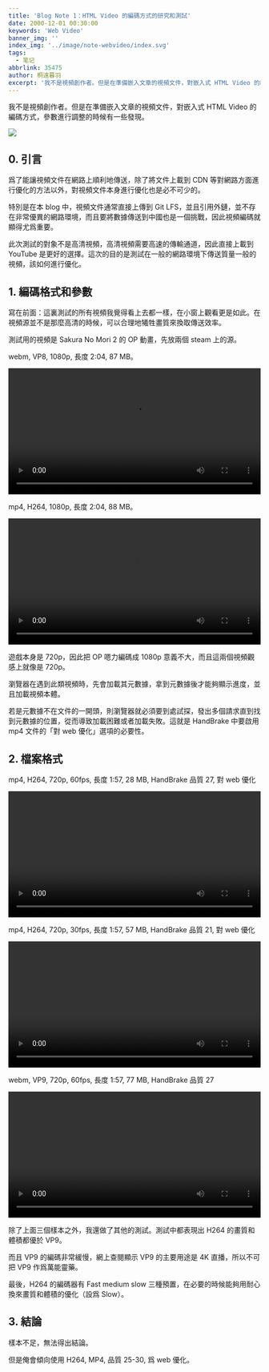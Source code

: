 ```yaml
---
title: 'Blog Note 1：HTML Video 的編碼方式的研究和測試'
date: 2000-12-01 00:30:00
keywords: 'Web Video'
banner_img: ''
index_img: '../image/note-webvideo/index.svg'
tags:
  - 笔记
abbrlink: 35475
author: 桐遠暮羽
excerpt: '我不是視頻創作者。但是在準備嵌入文章的視頻文件，對嵌入式 HTML Video 的編碼方式，參數進行調整的時候有一些發現。'
---
```


我不是視頻創作者。但是在準備嵌入文章的視頻文件，對嵌入式 HTML Video 的編碼方式，參數進行調整的時候有一些發現。

![](../image/note-webvideo/index.svg)

## 0. 引言

爲了能讓視頻文件在網路上順利地傳送，除了將文件上載到 CDN 等對網路方面進行優化的方法以外，對視頻文件本身進行優化也是必不可少的。

特別是在本 blog 中，視頻文件通常直接上傳到 Git LFS，並且引用外鏈，並不存在非常優異的網路環境，而且要將數據傳送到中國也是一個挑戰，因此視頻編碼就顯得尤爲重要。

此次測試的對象不是高清視頻，高清視頻需要高速的傳輸通道，因此直接上載到 YouTube 是更好的選擇。這次的目的是測試在一般的網路環境下傳送質量一般的視頻，該如何進行優化。

## 1. 編碼格式和參數

寫在前面：這裏測試的所有視頻我覺得看上去都一樣，在小窗上觀看更是如此。在視頻源並不是那麼高清的時候，可以合理地犧牲畫質來換取傳送效率。

測試用的視頻是 Sakura No Mori 2 的 OP 動畫，先放兩個 steam 上的源。

webm, VP8, 1080p, 長度 2:04, 87 MB。

<video  controls width='100%' preload="metadata"  >
<source src="https://cdn.cloudflare.steamstatic.com/steam/apps/256744846/movie_max.webm" type="video/webm"/>
<p> To view this video please enable JavaScript</p></video>

mp4, H264, 1080p, 長度 2:04, 88 MB。

<video  controls width='100%' preload="metadata"  >
<source  src="https://cdn.cloudflare.steamstatic.com/steam/apps/256744846/movie_max.mp4" type="video/mp4"/>
<p> To view this video please enable JavaScript</p></video>

遊戲本身是 720p，因此把 OP 嗯力編碼成 1080p 意義不大，而且這兩個視頻觀感上就像是 720p。

瀏覽器在遇到此類視頻時，先會加載其元數據，拿到元數據後才能夠顯示進度，並且加載視頻本體。

若是元數據不在文件的一開頭，則瀏覽器就必須要到處試探，發出多個請求直到找到元數據的位置，從而導致加載困難或者加載失敗。這就是 HandBrake 中要啟用 mp4 文件的「對 web 優化」選項的必要性。

## 2. 檔案格式

mp4, H264, 720p, 60fps, 長度 1:57, 28 MB, HandBrake 品質 27, 對 web 優化

<video  controls width='100%' preload="metadata"  >
<source  src="https://bitbucket.org/sa-ya/g-static/raw/ec69262a87ddfec8aca250a4621e2f8b7036330f/note-webvideo/op-h264-cpu-27.mp4" type="video/mp4"/>
<p> To view this video please enable JavaScript</p></video>

mp4, H264, 720p, 30fps, 長度 1:57, 57 MB, HandBrake 品質 21, 對 web 優化

<video  controls width='100%' preload="metadata"  >
<source  src="https://bitbucket.org/sa-ya/g-static/raw/ec69262a87ddfec8aca250a4621e2f8b7036330f/note-webvideo/op-h264-cpu-30fps-21.mp4" type="video/mp4"/>
<p> To view this video please enable JavaScript</p></video>

webm, VP9, 720p, 60fps, 長度 1:57, 77 MB, HandBrake 品質 27

<video  controls width='100%' preload="metadata"  >
<source  src="https://bitbucket.org/sa-ya/g-static/raw/ec69262a87ddfec8aca250a4621e2f8b7036330f/note-webvideo/op-vp9-cpu-60fps-27.webm" type="video/mp4"/>
<p> To view this video please enable JavaScript</p></video>

除了上面三個樣本之外，我還做了其他的測試。測試中都表現出 H264 的畫質和體積都優於 VP9。

而且 VP9 的編碼非常緩慢，網上查閱顯示 VP9 的主要用途是 4K 直播，所以不可把 VP9 作爲萬能靈藥。

最後，H264 的編碼器有 Fast medium slow 三種預置，在必要的時候能夠用耐心換來畫質和體積的優化（設爲 Slow）。

## 3. 結論

樣本不足，無法得出結論。

但是俺會傾向使用 H264, MP4, 品質 25-30, 爲 web 優化。